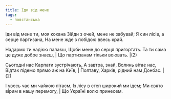 ```yaml
---
title: Іди від мене
tags:
  - повстанська
---
```

Іди від мене ти, моя кохана
Зійди з очей, мене не забувай;
Я син лісів, а серце партизана,
На мене жде з побідою ввесь край.

Надармо ти надією палаєш,
Щоби мене до серця пригортать.
Та ти сама це дуже добре знаєш,     |
Що партизанам тільки воювать.       |(2)

Сьогодні нас Карпати зустрічають,
А завтра, знай, Волинь вітає нас,
Відтак підемо прямо аж на Київ,     |
Полтаву, Харків, рідний нам Донбас. |(2)

І увесь час ми чайкою літаєм,
Із лісу в степ широкий ми ідем;
Ми свято вірим в нашу перемогу,     |
Що Україні волю принесем.
